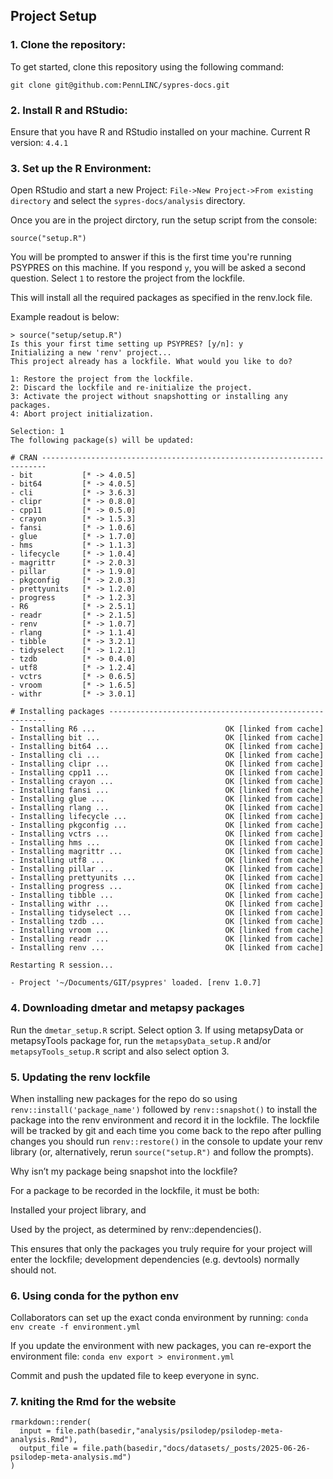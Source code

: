 ## Project Setup

### 1. Clone the repository:
To get started, clone this repository using the following command:

`git clone git@github.com:PennLINC/sypres-docs.git`

### 2. Install R and RStudio:
Ensure that you have R and RStudio installed on your machine.
Current R version: `4.4.1`

### 3. Set up the R Environment:
Open RStudio and start a new Project: `File->New Project->From existing directory` and select the `sypres-docs/analysis` directory.


Once you are in the project dirctory, run the setup script from the console:

`source("setup.R")`

You will be prompted to answer if this is the first time you're running PSYPRES on this machine. If you respond `y`, you will be asked a second question. Select `1` to restore the project from the lockfile.

This will install all the required packages as specified in the renv.lock file.

Example readout is below:

```
> source("setup/setup.R")
Is this your first time setting up PSYPRES? [y/n]: y
Initializing a new 'renv' project...
This project already has a lockfile. What would you like to do?

1: Restore the project from the lockfile.
2: Discard the lockfile and re-initialize the project.
3: Activate the project without snapshotting or installing any packages.
4: Abort project initialization.

Selection: 1
The following package(s) will be updated:

# CRAN -----------------------------------------------------------------------
- bit           [* -> 4.0.5]
- bit64         [* -> 4.0.5]
- cli           [* -> 3.6.3]
- clipr         [* -> 0.8.0]
- cpp11         [* -> 0.5.0]
- crayon        [* -> 1.5.3]
- fansi         [* -> 1.0.6]
- glue          [* -> 1.7.0]
- hms           [* -> 1.1.3]
- lifecycle     [* -> 1.0.4]
- magrittr      [* -> 2.0.3]
- pillar        [* -> 1.9.0]
- pkgconfig     [* -> 2.0.3]
- prettyunits   [* -> 1.2.0]
- progress      [* -> 1.2.3]
- R6            [* -> 2.5.1]
- readr         [* -> 2.1.5]
- renv          [* -> 1.0.7]
- rlang         [* -> 1.1.4]
- tibble        [* -> 3.2.1]
- tidyselect    [* -> 1.2.1]
- tzdb          [* -> 0.4.0]
- utf8          [* -> 1.2.4]
- vctrs         [* -> 0.6.5]
- vroom         [* -> 1.6.5]
- withr         [* -> 3.0.1]

# Installing packages --------------------------------------------------------
- Installing R6 ...                             OK [linked from cache]
- Installing bit ...                            OK [linked from cache]
- Installing bit64 ...                          OK [linked from cache]
- Installing cli ...                            OK [linked from cache]
- Installing clipr ...                          OK [linked from cache]
- Installing cpp11 ...                          OK [linked from cache]
- Installing crayon ...                         OK [linked from cache]
- Installing fansi ...                          OK [linked from cache]
- Installing glue ...                           OK [linked from cache]
- Installing rlang ...                          OK [linked from cache]
- Installing lifecycle ...                      OK [linked from cache]
- Installing pkgconfig ...                      OK [linked from cache]
- Installing vctrs ...                          OK [linked from cache]
- Installing hms ...                            OK [linked from cache]
- Installing magrittr ...                       OK [linked from cache]
- Installing utf8 ...                           OK [linked from cache]
- Installing pillar ...                         OK [linked from cache]
- Installing prettyunits ...                    OK [linked from cache]
- Installing progress ...                       OK [linked from cache]
- Installing tibble ...                         OK [linked from cache]
- Installing withr ...                          OK [linked from cache]
- Installing tidyselect ...                     OK [linked from cache]
- Installing tzdb ...                           OK [linked from cache]
- Installing vroom ...                          OK [linked from cache]
- Installing readr ...                          OK [linked from cache]
- Installing renv ...                           OK [linked from cache]

Restarting R session...

- Project '~/Documents/GIT/psypres' loaded. [renv 1.0.7]
```

### 4. Downloading dmetar and metapsy packages
Run the `dmetar_setup.R` script. Select option 3. If using metapsyData or metapsyTools package for, run the `metapsyData_setup.R` and/or `metapsyTools_setup.R` script and also select option 3.

### 5. Updating the renv lockfile

When installing new packages for the repo do so using `renv::install('package_name')` followed by `renv::snapshot()` to install the package into the renv environment and record it in the lockfile. The lockfile will be tracked by git and each time you come back to the repo after pulling changes you should run `renv::restore()` in the console to update your renv library (or, alternatively, rerun `source("setup.R")` and follow the prompts).

Why isn’t my package being snapshot into the lockfile?

For a package to be recorded in the lockfile, it must be both:

Installed your project library, and

Used by the project, as determined by renv::dependencies().

This ensures that only the packages you truly require for your project will enter the lockfile; development dependencies (e.g. devtools) normally should not.


### 6. Using conda for the python env
Collaborators can set up the exact conda environment by running: `conda env create -f environment.yml`

If you update the environment with new packages, you can re-export the environment file: `conda env export > environment.yml`

Commit and push the updated file to keep everyone in sync.

### 7. kniting the Rmd for the website
```
rmarkdown::render(
  input = file.path(basedir,"analysis/psilodep/psilodep-meta-analysis.Rmd"),
  output_file = file.path(basedir,"docs/datasets/_posts/2025-06-26-psilodep-meta-analysis.md")
)
```